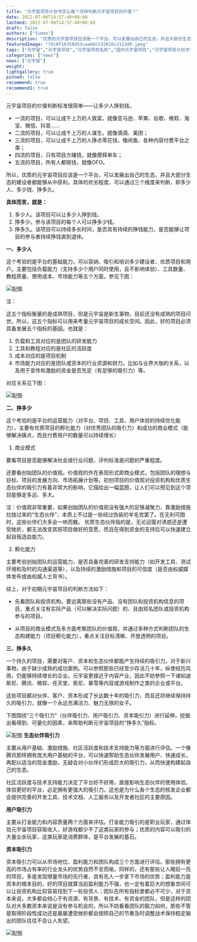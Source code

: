 ```yaml
---
title: "元宇宙项目计划书怎么做？怎样判断元宇宙项目的价值？"
date: 2022-07-06T14:57:40+08:00
lastmod: 2022-07-06T14:57:40+08:00
draft: false
authors: ["Simon"]
description: "优质的元宇宙项目应该是一个平台，可以发展出自己的生态，并且大部分生态的建设者都能够从中获利。具体的优劣程度，可以通过三个维度来判断，即多少人、多少钱、挣多久。"
featuredImage: "7dc8f18350d53caab0c532816c2122d9.jpeg"
tags: ["元宇宙","元宇宙项目","元宇宙项目名称","国内元宇宙项目","元宇宙项目计划书"]
categories: ["news"]
news: ["元宇宙"]
weight: 
lightgallery: true
pinned: false
recommend: true
recommend1: true
---
```


元宇宙项目的价值判断标准很简单——让多少人挣到钱。

- 一流的项目，可以让成千上万的人致富，就像亚马逊、苹果、谷歌、微软、淘宝、微信、抖音……
- 二流的项目，可以让成千上万的人谋生，就像滴滴、美团；
- 三流的项目，可以让成千上万的人挣点零花钱，像闲鱼、各种内容付费平台之类；
- 四流的项目，只有项目方赚钱，就像摩拜单车；
- 五流的项目，所有人都赔钱，就像OFO。

所以，优质的元宇宙项目应该是一个平台，可以发展出自己的生态，并且大部分生态的建设者都能够从中获利。具体的优劣程度，可以通过三个维度来判断，即多少人、多少钱、挣多久。

**具体而言，就是：**

1. 多少人。该项目可以让多少人挣到钱。
2. 挣多少。参与该项目的每个人可以挣多少钱。
3. 挣多久。该项目可以持续多长时间，是否具有持续的挣钱能力，是否能够让项目的参与者持续挣钱直到退休。

**一、多少人**

这个考验的是平台的基础能力，可以容纳、吸引和培训多少建设者、优质项目和用户。主要包括负载能力（支持多少个用户同时使用，且不影响体验）、工具数量、教程质量、使用成本、市场能力等五个方面，参见下图：

![配图](568798ada4f8f8897c258455a53.jpg)

注：

这五个指标衡量的是成熟项目，但是元宇宙是新生事物，目前还没有成熟的项目问世。所以，这五个指标可以用来考量元宇宙项目的成长空间。因此，好的项目必须具备发展五个指标的基因。也就是：

1. 负载和工具对应的是团队的研发能力
2. 工具和教程对应的是社区的活跃度
3. 成本对应的是项目机制
4. 市场能力对应的是团队或资本的行业资源和财力。比如与业界大咖的关系，以及用于宣传和激励的资金是否充足（有足够的吸引力）等。

对应关系见下图：

![配图](v2b080b4a8f6df419083e1eadbb04938.jpg)

**二、挣多少**

这个考验的是平台的运营能力（对平台、项目、工具、用户体验的持续优化能力），主要有优质项目的孵化能力（对优秀团队的吸引力）和成功的商业模式（能够解决痛点，而且付费用户的数量可以持续增长）

1. 商业模式

要看项目是否能够解决社会或行业问题，评判标准是问题的严重程度。

还要看创始团队的价值观。价值观的外在表现形式即商业模式，包括团队的理想与目标、项目的发展方向、市场拓展计划等。初创项目的价值观对投资机构和优质生态伙伴的吸引力有着非常大的影响，它描绘出一幅蓝图，让人们可以预见到这个项目能够走多远、多大。

注：价值观非常重要，如果创始团队的价值观没有强大的足够凝聚力，靠激励措施拉拢过来的“生态伙伴”，本质上不过是一些经过伪装的羊毛党罢了。在无利可图时，这些伙伴们大多会一哄而散。
优质生态伙伴指的是，无论迎面对诱惑还是遭受挫折，都无法改变其把项目做好的意愿，而且在得到资金的支持后可以快速建立起自我造血能力。

2. 孵化能力

主要考验创始团队的运营能力，是否具备完善的研发支持能力（如开发工具、测试环境和及时的沟通渠道等），以及持续的激励措施和项目的可信度（是否由权威媒体发布或由权威人士背书）。

综上，对于初期元宇宙项目的判断方法如下：

- 先看团队和投资机构，要远离那些没有产品、没有团队和投资机构信息的项目，重点关注有实际产品（可以解决实际问题）的、且由知名团队或投资机构参与的项目。

- 从项目的商业模式及多方面考察团队的价值观，并通过多种方式判断团队的生态构建能力（项目孵化能力），重点关注目标清晰、开放透明的项目。

**三、挣多久**

一个持久的项目，需要对客户、资本和生态伙伴都能产生持续的吸引力。对于新兴事物，由于缺少成熟的成功案例。可以参照那些已经至少存活几十年，纵使经历风雨，仍能够持续增长的企业。元宇宙更接近于内容产业，因此不妨参照一下诸如迪斯尼、腾讯、微软、任天堂、索尼、暴雪等内容或游戏制作之类的企业或平台。

这些项目都对伙伴、客户、资本形成了长达数十年的吸引力，而且还将继续保持持久的吸引力，就像一个永远充满活力、魅力无限的女子。

下图围绕“三个吸引力”（伙伴吸引力、用户吸引力、资本吸引力）进行延伸，挖掘出看得到、可量化的因素，来帮助判断元宇宙项目的“挣多久”指标。

![配图](46e68b48852052c99a93702d1336eb.jpg)
**生态伙伴吸引力**

主要从用户基础、激励措施、社区活跃度和技术支持能力等方面进行评估。一个像腾讯那样拥有庞大用户基础的平台，可以快速帮助生态伙伴发展用户、快速成长，再配以适当的现金激励，无疑会对小伙伴们形成巨大的吸引力，从而快速构建起自己的生态。

社区活跃度与技术支持能力决定了平台好不好用，直接影响生态伙伴的使用体验。体验更好的平台，必定拥有更强大的吸引力。这也是为什么各个生态的核发企业都会提供完善的开发工具、技术文档、人工服务以及开发者社区的主要原因。

**用户吸引力**

主要从打金能力和内容质量两个方面来评估。打金能力吸引的是职业玩家，通过体验元宇宙项目获取收入，好游戏都少不了这类玩家的参与；优质的内容可以吸引的大量业余玩家，这类玩家是消费群体，是平台发展的基石。

**资本吸引力**

资本吸引力可以从市场地位、盈利能力和团队构成三个方面进行评估。那些拥有更高的市场占有率的行业龙头的优势自然不言而喻，同样的，还有那些让人眼前一亮的项目，多是发现增量市场的先行者，具有先人一步拿下市场的优势；盈利能力是资本的根本目的，好的项目就算当前盈利能力不强，也一定有着巨大的想象空间可以让投资机构比较容易找到下一轮投资人；团队在所有指标里都必不可少，对于资本来说，大多都会倾心于有资源、有背景、有技术、有资金的团队，但是这样的团队对大多数资本来说是没有参与机会的，所以不妨看看团队的毅力如何，那些不管是取得阶段性成功还是屡屡遭受挫折都会按照自己的节奏及时调整战术保持稳定输出的团队往往不会让人失望。

![配图](05e4432b992a4392b7b2473d585ae0c.jpg)

